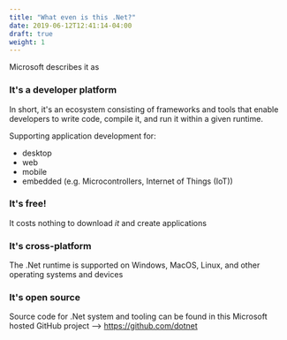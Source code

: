 ```yaml
---
title: "What even is this .Net?"
date: 2019-06-12T12:41:14-04:00
draft: true
weight: 1
---
```


Microsoft describes it as

### It's a **developer platform**

In short, it's an ecosystem consisting of frameworks and tools that enable
developers to write code, compile it, and run it within a given runtime.

Supporting application development for:

- desktop
- web
- mobile
- embedded (e.g. Microcontrollers, Internet of Things (IoT))

### It's **free!**

It costs nothing to download *it* and create applications

### It's **cross-platform**

The .Net runtime is supported on Windows, MacOS, Linux, and other operating systems and devices

### It's **open source**

Source code for .Net system and tooling can be found in this Microsoft
hosted GitHub project --> https://github.com/dotnet
